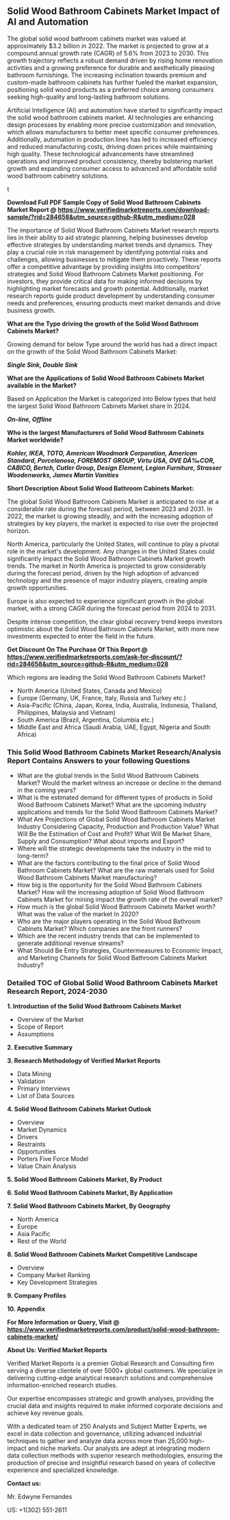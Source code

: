 <h2>Solid Wood Bathroom Cabinets Market Impact of AI and Automation</h2><p>The global solid wood bathroom cabinets market was valued at approximately $3.2 billion in 2022. The market is projected to grow at a compound annual growth rate (CAGR) of 5.6% from 2023 to 2030. This growth trajectory reflects a robust demand driven by rising home renovation activities and a growing preference for durable and aesthetically pleasing bathroom furnishings. The increasing inclination towards premium and custom-made bathroom cabinets has further fueled the market expansion, positioning solid wood products as a preferred choice among consumers seeking high-quality and long-lasting bathroom solutions.</p><p>Artificial Intelligence (AI) and automation have started to significantly impact the solid wood bathroom cabinets market. AI technologies are enhancing design processes by enabling more precise customization and innovation, which allows manufacturers to better meet specific consumer preferences. Additionally, automation in production lines has led to increased efficiency and reduced manufacturing costs, driving down prices while maintaining high quality. These technological advancements have streamlined operations and improved product consistency, thereby bolstering market growth and expanding consumer access to advanced and affordable solid wood bathroom cabinetry solutions.</p>t</p><p id="" class=""><strong>Download Full PDF Sample Copy of Solid Wood Bathroom Cabinets Market Report @ <a href="https://www.verifiedmarketreports.com/download-sample/?rid=284658&utm_source=github-R&utm_medium=028" target="_blank">https://www.verifiedmarketreports.com/download-sample/?rid=284658&utm_source=github-R&utm_medium=028</a></strong></p><p>The importance of&nbsp;Solid Wood Bathroom Cabinets Market research reports lies in their ability to aid strategic planning, helping businesses develop effective strategies by understanding market trends and dynamics. They play a crucial role in risk management by identifying potential risks and challenges, allowing businesses to mitigate them proactively. These reports offer a competitive advantage by providing insights into competitors' strategies and Solid Wood Bathroom Cabinets Market positioning. For investors, they provide critical data for making informed decisions by highlighting market forecasts and growth potential. Additionally, market research reports guide product development by understanding consumer needs and preferences, ensuring products meet market demands and drive business growth.</p><p><strong>What are the&nbsp;Type driving the growth of the Solid Wood Bathroom Cabinets Market?</strong></p><p id="" class="">Growing demand for below Type around the world has had a direct impact on the growth of the Solid Wood Bathroom Cabinets Market:</p><em><strong>Single Sink, Double Sink</strong></em></p><strong>What are the&nbsp;Applications&nbsp;of Solid Wood Bathroom Cabinets Market available in the Market?</strong></p><p id="" class="">Based on Application the Market is categorized into Below types that held the largest Solid Wood Bathroom Cabinets Market share In 2024.</p><em><strong>On-line, Offline</strong></em></p><strong>Who is the largest Manufacturers of Solid Wood Bathroom Cabinets Market worldwide?</strong></p><p><em><strong>Kohler, IKEA, TOTO, American Woodmark Corporation, American Standard, Porcelanosa, FOREMOST GROUP, Virtu USA, OVE DÃ‰COR, CABICO, Bertch, Cutler Group, Design Element, Legion Furniture, Strasser Woodenworks, James Martin Vanities</strong></em></p><p id="" class=""><strong>Short Description About Solid Wood Bathroom Cabinets Market:</strong></p><p>The global Solid Wood Bathroom Cabinets Market is anticipated to rise at a considerable rate during the forecast period, between 2023 and 2031. In 2022, the market is growing steadily, and with the increasing adoption of strategies by key players, the market is expected to rise over the projected horizon.</p><p>North America, particularly the United States, will continue to play a pivotal role in the market's development. Any changes in the United States could significantly impact the Solid Wood Bathroom Cabinets Market growth trends. The market in North America is projected to grow considerably during the forecast period, driven by the high adoption of advanced technology and the presence of major industry players, creating ample growth opportunities.</p><p>Europe is also expected to experience significant growth in the global market, with a strong CAGR during the forecast period from 2024 to 2031.</p><p>Despite intense competition, the clear global recovery trend keeps investors optimistic about the Solid Wood Bathroom Cabinets Market, with more new investments expected to enter the field in the future.</p><p id="" class=""><strong>Get Discount On The Purchase Of This Report @ <a href="https://www.verifiedmarketreports.com/ask-for-discount/?rid=284658&utm_source=github-R&utm_medium=028" target="_blank">https://www.verifiedmarketreports.com/ask-for-discount/?rid=284658&utm_source=github-R&utm_medium=028</a></strong></p>Which regions are leading the Solid Wood Bathroom Cabinets Market?</p><ul><li>North America (United States, Canada and Mexico)</li><li>Europe (Germany, UK, France, Italy, Russia and Turkey etc.)</li><li>Asia-Pacific (China, Japan, Korea, India, Australia, Indonesia, Thailand, Philippines, Malaysia and Vietnam)</li><li>South America (Brazil, Argentina, Columbia etc.)</li><li>Middle East and Africa (Saudi Arabia, UAE, Egypt, Nigeria and South Africa)</li></ul><h3 id="" class="">This Solid Wood Bathroom Cabinets Market Research/Analysis Report Contains Answers to your following Questions</h3><ul><li>What are the global trends in the Solid Wood Bathroom Cabinets Market? Would the market witness an increase or decline in the demand in the coming years?</li><li>What is the estimated demand for different types of products in Solid Wood Bathroom Cabinets Market? What are the upcoming industry applications and trends for the Solid Wood Bathroom Cabinets Market?</li><li>What Are Projections of Global Solid Wood Bathroom Cabinets Market Industry Considering Capacity, Production and Production Value? What Will Be the Estimation of Cost and Profit? What Will Be Market Share, Supply and Consumption? What about imports and Export?</li><li>Where will the strategic developments take the industry in the mid to long-term?</li><li>What are the factors contributing to the final price of Solid Wood Bathroom Cabinets Market? What are the raw materials used for Solid Wood Bathroom Cabinets Market manufacturing?</li><li>How big is the opportunity for the Solid Wood Bathroom Cabinets Market? How will the increasing adoption of Solid Wood Bathroom Cabinets Market for mining impact the growth rate of the overall market?</li><li>How much is the global Solid Wood Bathroom Cabinets Market worth? What was the value of the market In 2020?</li><li>Who are the major players operating in the Solid Wood Bathroom Cabinets Market? Which companies are the front runners?</li><li>Which are the recent industry trends that can be implemented to generate additional revenue streams?</li><li>What Should Be Entry Strategies, Countermeasures to Economic Impact, and Marketing Channels for Solid Wood Bathroom Cabinets Market Industry?</li></ul><h3 id="" class="">Detailed TOC of Global Solid Wood Bathroom Cabinets Market Research Report, 2024-2030</h3><p id="" class=""><strong>1. Introduction of the Solid Wood Bathroom Cabinets Market</strong></p><ul><li>Overview of the Market</li><li>Scope of Report</li><li>Assumptions</li></ul><p id="" class=""><strong>2. Executive Summary</strong></p><p id="" class=""><strong>3. Research Methodology of Verified Market Reports</strong></p><ul><li>Data Mining</li><li>Validation</li><li>Primary Interviews</li><li>List of Data Sources</li></ul><p id="" class=""><strong>4. Solid Wood Bathroom Cabinets Market Outlook</strong></p><ul><li>Overview</li><li>Market Dynamics</li><li>Drivers</li><li>Restraints</li><li>Opportunities</li><li>Porters Five Force Model</li><li>Value Chain Analysis</li></ul><p id="" class=""><strong>5. Solid Wood Bathroom Cabinets Market, By Product</strong></p><p id="" class=""><strong>6. Solid Wood Bathroom Cabinets Market, By Application</strong></p><p id="" class=""><strong>7. Solid Wood Bathroom Cabinets Market, By Geography</strong></p><ul><li>North America</li><li>Europe</li><li>Asia Pacific</li><li>Rest of the World</li></ul><p id="" class=""><strong>8. Solid Wood Bathroom Cabinets Market Competitive Landscape</strong></p><ul><li>Overview</li><li>Company Market Ranking</li><li>Key Development Strategies</li></ul><p id="" class=""><strong>9. Company Profiles</strong></p><p id="" class=""><strong>10. Appendix</strong></p><p id="" class=""><strong>For More Information or Query, Visit @ <a href="https://www.verifiedmarketreports.com/product/solid-wood-bathroom-cabinets-market/" target="_blank">https://www.verifiedmarketreports.com/product/solid-wood-bathroom-cabinets-market/</a></strong></p><p id="" class=""><strong>About Us: Verified Market Reports</strong></p><p id="" class="">Verified Market Reports is a premier Global Research and Consulting firm serving a diverse clientele of over 5000+ global customers. We specialize in delivering cutting-edge analytical research solutions and comprehensive information-enriched research studies.</p><p id="" class="">Our expertise encompasses strategic and growth analyses, providing the crucial data and insights required to make informed corporate decisions and achieve key revenue goals.</p><p id="" class="">With a dedicated team of 250 Analysts and Subject Matter Experts, we excel in data collection and governance, utilizing advanced industrial techniques to gather and analyze data across more than 25,000 high-impact and niche markets. Our analysts are adept at integrating modern data collection methods with superior research methodologies, ensuring the production of precise and insightful research based on years of collective experience and specialized knowledge.</p><p id="" class=""><strong>Contact us:</strong></p><p id="" class="">Mr. Edwyne Fernandes</p><p id="" class="">US: +1(302) 551-2611</p>